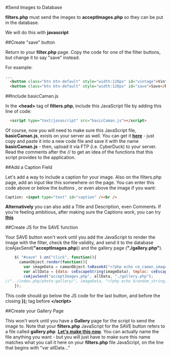 #Send Images to Database

**filters.php** must send the images to **acceptImages.php** so they can be put in the database.

We will do this with **javascript**

##Create "save" button

Return to your **filter.php** page. Copy the code for one of the filter buttons, but change it to say "save" instead.

For example:

```html
...
  <button class="btn btn-default" style="width:120px" id="vintage">Vintage</button>
  <button class="btn btn-default" style="width:120px" id="save">Save</button>

```

##Include basicCaman.js

In the **&lt;head&gt;** tag of **filters.php**, include this JavaScript file by adding this line of code:

```html
  <script type="text/javascript" src="basicCaman.js"></script>
```
Of course, now you will need to make sure this JavaScript file, **basicCaman.js**, exists on your server as well. You can get it **[here]()** - just copy and paste it into a new code file and save it with the name **basicCaman.js** - then, upload it via FTP (i.e. CyberDuck) to your server. Read the comments after the // to get an idea of the functions that this script provides to the application. 

##Add a Caption Field

Let's add a way to include a caption for your image. Also on the filters.php page, add an input like this somewhere on the page. You can enter this code above or below the buttons , or even above the image if you want:

```html
Caption: <input type="text" id="caption" /><br />
```

**Alternatively** you can also add a Title and Description, even Comments. If you're feeling ambitious, after making sure the Captions work, you can try **[this]()**

##Create JS for the SAVE function

Your SAVE button won't work until you add the JavaScript to render the image with the filter, check the file validity, and send it to the database (ceAjaxSend(**"acceptImages.php**)) and the gallery page (**"./gallery.php"**).

```javascript
    $( "#save" ).on("click", function(){
      camanObject.render(function(){
        var imageData = camanObject.toBase64("<?php echo ce_caman_image_type($image_extension); ?>");
        var allData = {data: ceEscapeString(imageData), tmploc: ceEscapeString("<?php echo $target_file; ?>"), type: "<?php echo $image_extension; ?>", title: ceEscapeString($("#title").val()), caption: ceEscapeString($("#caption").val()), description: ceEscapeString($("#descrip").val())};
        ceAjaxSend("acceptImages.php", allData, "./gallery.php");
//"../index.php/photo-gallery/", imageData, "<?php echo $random_string; ?>", "<?php echo $image_extension; ?>", "<?php echo $wp_media_dir; ?>", $("#title").val(), $("#caption").val(),$("#descrip").val());
    });
```
This code should go below the JS code for the last button, and before the closing **});** tag before **&lt;/script&gt;**

##Create your Gallery Page

This won't work until you have a **Gallery** page for the script to send the image to. Note that your **filters.php** JavaScript for the SAVE button refers to a file called **gallery.php**. **[Let's make this now]()**. You can actually name the file anything you want - but you will just have to make sure this name matches what you call it here on your **filters.php** file JavaScript, on the line that begins with "var allData..."
